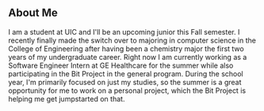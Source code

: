 ## About Me
I am a student at UIC and I'll be an upcoming junior this Fall semester. I recently finally made the switch over to majoring in computer science in the College of Engineering after having been a chemistry major the first two years of my undergraduate career. Right now I am currently working as a Software Engineer Intern at GE Healthcare for the summer while also participating in the Bit Project in the general program. During the school year, I'm primarily focused on just my studies, so the summer is a great opportunity for me to work on a personal project, which the Bit Project is helping me get jumpstarted on that.
